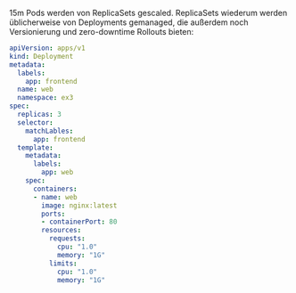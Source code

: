 15m
Pods werden von ReplicaSets gescaled.
ReplicaSets wiederum werden üblicherweise von Deployments gemanaged,
die außerdem noch Versionierung und zero-downtime Rollouts bieten:

```yaml
apiVersion: apps/v1
kind: Deployment
metadata:
  labels:
    app: frontend
  name: web
  namespace: ex3
spec:
  replicas: 3
  selector:
    matchLables:
      app: frontend
  template:
    metadata:
      labels:
        app: web
    spec:
      containers:
      - name: web
        image: nginx:latest
        ports:
        - containerPort: 80
        resources:
          requests:
            cpu: "1.0"
            memory: "1G"
          limits:
            cpu: "1.0"
            memory: "1G"
```
